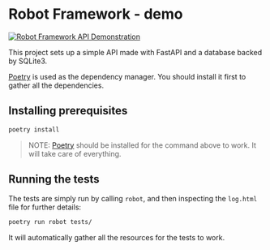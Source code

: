 # Robot Framework - demo

[![Robot Framework API Demonstration](https://github.com/Javinator9889/robot-api/actions/workflows/python-app.yml/badge.svg)](https://github.com/Javinator9889/robot-api/actions/workflows/python-app.yml)

This project sets up a simple API made with FastAPI and a database backed by
SQLite3.

[Poetry](https://python-poetry.org/) is used as the dependency manager. You should
install it first to gather all the dependencies.

## Installing prerequisites

```bash
poetry install
```

> NOTE: [Poetry](https://python-poetry.org/) should be installed for the command above to work.
> It will take care of everything.


## Running the tests

The tests are simply run by calling `robot`, and then inspecting the `log.html`
file for further details:

```bash
poetry run robot tests/
```

It will automatically gather all the resources for the tests to work.
